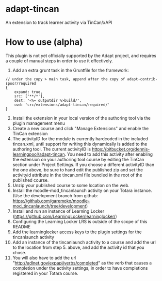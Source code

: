adapt-tincan
===============

An extension to track learner activity via TinCan/xAPI

# How to use (alpha)

This plugin is not yet officially supported by the Adapt project, and requires a couple of manual steps in order to use it effectively.

1. Add an extra grunt task in the Gruntfile for the framework:
````
// under the copy > main task, append after the copy of adapt-contrib-spoor/required
{
    expand: true,
    src: ['**/*'],
    dest: '<%= outputdir %>build/',
    cwd: 'src/extensions/adapt-tincan/required/'
}

````
2. Install the extension in your local version of the authoring tool via the plugin management menu
3. Create a new course and click "Manage Extensions" and enable the TinCan extension
4. The activityID for the module is currently hardcoded in the included tincan.xml, until support for writing this dynamically is added to the authoring tool. The current activityID is https://bitbucket.org/dennis-learningpool/adapt-tincan. You need to add this activity after enabling the extension on your authoring tool course by editing the TinCan section under Project Settings. If you choose a different activityID than the one above, be sure to hand edit the published zip and set the activityid attribute in the tincan.xml file bundled in the root of the published course.
5. Unzip your published course to some location on the web.
6. Install the moodle-mod_tincanlaunch activity on your Totara instance. (Use the development branch from github: https://github.com/garemoko/moodle-mod_tincanlaunch/tree/development)
7. Install and run an instance of Learning Locker (https://github.com/LearningLocker/learninglocker/)
8. Configuring the Learning Locker LRS is outside of the scope of this README
9. Add the learninglocker access keys to the plugin settings for the tincanlaunch activity
10. Add an instance of the tincanlaunch activity to a course and add the url to the location from step 5. above, and add the activity id that you chose.
11. You will also have to add the url "http://adlnet.gov/expapi/verbs/completed" as the verb that causes a completion under the activity settings, in order to have completions registered in your Totara course.

